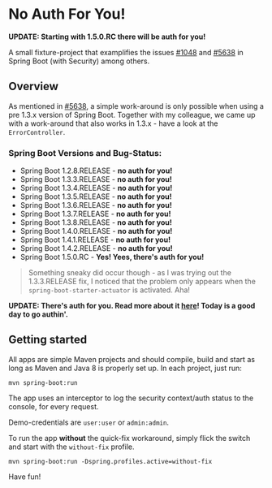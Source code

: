# No Auth For You! #

**UPDATE: Starting with 1.5.0.RC there will be auth for you!**

A small fixture-project that examplifies the issues [#1048][1] and [#5638][2]
in Spring Boot (with Security) among others.

  [1]: https://github.com/spring-projects/spring-boot/issues/1048  
  [2]: https://github.com/spring-projects/spring-boot/issues/5638

## Overview

As mentioned in [#5638][2], a simple work-around is only possible when using
a pre 1.3.x version of Spring Boot. Together with my colleague, we came
up with a work-around that also works in 1.3.x - have a look at the
`ErrorController`.

### Spring Boot Versions and Bug-Status:

* Spring Boot 1.2.8.RELEASE - **no auth for you!**
* Spring Boot 1.3.3.RELEASE - **no auth for you!**
* Spring Boot 1.3.4.RELEASE - **no auth for you!**
* Spring Boot 1.3.5.RELEASE - **no auth for you!**
* Spring Boot 1.3.6.RELEASE - **no auth for you!**
* Spring Boot 1.3.7.RELEASE - **no auth for you!**
* Spring Boot 1.3.8.RELEASE - **no auth for you!**
* Spring Boot 1.4.0.RELEASE - **no auth for you!**
* Spring Boot 1.4.1.RELEASE - **no auth for you!**
* Spring Boot 1.4.2.RELEASE - **no auth for you!**
* Spring Boot 1.5.0.RC - **Yes! Yees, there's auth for you!**

> Something sneaky did occur though - as I was trying out the 1.3.3.RELEASE fix,
  I noticed that the problem only appears when the `spring-boot-starter-actuator`
  is activated. Aha!

**UPDATE: There's auth for you. Read more about it [here][3]! Today is a good
          day to go authin'.**

  [3]: https://github.com/spring-projects/spring-boot/issues/5638#issuecomment-273066168

## Getting started

All apps are simple Maven projects and should compile, build and start as long
as Maven and Java 8 is properly set up. In each project, just run:

    mvn spring-boot:run

The app uses an interceptor to log the security context/auth status to the
console, for every request.

Demo-credentials are `user:user` or `admin:admin`.

To run the app **without** the quick-fix workaround, simply flick the switch
and start with the `without-fix` profile.

    mvn spring-boot:run -Dspring.profiles.active=without-fix

Have fun!
